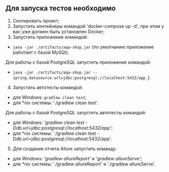 ## Для запуска тестов необходимо
1. Скопировать проект;
2. Запустить контейнеры командой 'docker-compose up -d', при этом у вас уже должен быть установлен Docker;
3. Запустить приложение командой: 
* `java -jar ./artifacts/aqa-shop.jar` (по умолчанию приложение работает с базой MySQl); 

Для работы с базой PostgreSQL запустить приложение командой:
* `java -jar ./artifacts/aqa-shop.jar --spring.datasource.url=jdbc:postgresql://localhost:5432/app_`).

4. Запустить автотесты командой: 

- для Windows: `gradlew clean test`;
- для *nix системы: './gradlew clean test'.

 Для работы с базой PostgreSQL запустить автотесты командой: 

* для Windows: _'gradlew clean test -Ddb.url=jdbc:postgresql://localhost:5432/app'_;
* для *nix системы: './gradlew clean test -Ddb.url=jdbc:postgresql://localhost:5432/app'.

5. Для создания отчета Allure запустить команду:
* для Windows: _'gradlew allureReport'_ и _'gradlew allureServe'_;
* для *nix системы: './gradlew allureReport' и './gradlew allureServe'.
